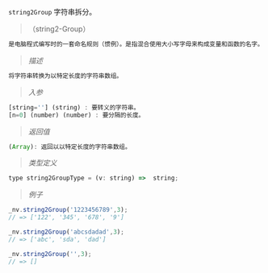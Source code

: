 `string2Group` 字符串拆分。

> （string2-Group）

```javascript
是电脑程式编写时的一套命名规则（惯例）。是指混合使用大小写字母来构成变量和函数的名字。
```
> *描述*

```javascript
将字符串转换为以特定长度的字符串数组。
```

> *入参*

```javascript
[string=''] (string) : 要转义的字符串。
[n=0] (number) (number) : 要分隔的长度。
```

> *返回值*

```javascript
(Array): 返回以以特定长度的字符串数组。

```

> *类型定义*

```javascript
type string2GroupType = (v: string) =>  string;
```

> *例子*

```javascript
_nv.string2Group('1223456789',3);
// => ['122', '345', '678', '9']
```

```javascript
_nv.string2Group('abcsdadad',3);
// => ['abc', 'sda', 'dad']
```

```javascript
_nv.string2Group('',3);
// => []
```


